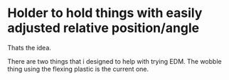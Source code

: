 # Holder to hold things with easily adjusted relative position/angle
Thats the idea.

There are two things that i designed to help with trying EDM. The wobble thing
using the flexing plastic is the current one.
